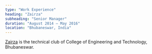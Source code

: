 ```yaml
---
type: "Work Experience"
heading: "Zairza"
subheading: "Senior Manager"
duration: "August 2014 – May 2016"
location: "Bhubaneswar, India"
---
```


<a href="http://zairza.in/" target="_blank">Zairza</a> is the technical club of College of Engineering and Technology, Bhubaneswar.
